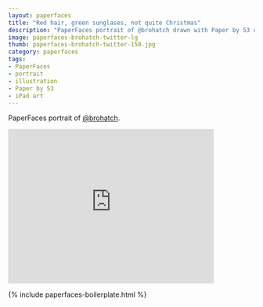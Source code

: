 ```yaml
---
layout: paperfaces
title: "Red hair, green sunglases, not quite Christmas"
description: "PaperFaces portrait of @brohatch drawn with Paper by 53 on an iPad."
image: paperfaces-brohatch-twitter-lg
thumb: paperfaces-brohatch-twitter-150.jpg
category: paperfaces
tags: 
- PaperFaces
- portrait
- illustration
- Paper by 53
- iPad art
---
```


PaperFaces portrait of [@brohatch](http://twitter.com/brohatch).

<iframe width="420" height="315" src="http://www.youtube.com/embed/Csxhdfrtbuo" frameborder="0"> </iframe>

{% include paperfaces-boilerplate.html %}